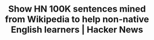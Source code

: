 ---
layout: post
link: https://news.ycombinator.com/item?id=14447885
title: Show HN  100K sentences mined from Wikipedia to help non-native English learners | Hacker News
---